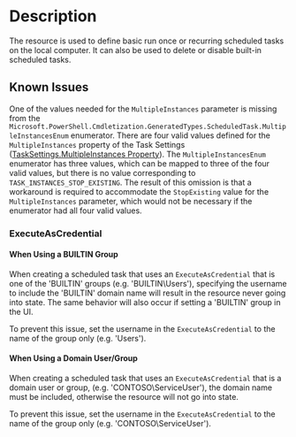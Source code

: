# Description

The resource is used to define basic run once or recurring scheduled tasks
on the local computer. It can also be used to delete or disable built-in
scheduled tasks.

## Known Issues

One of the values needed for the `MultipleInstances` parameter is missing from the
`Microsoft.PowerShell.Cmdletization.GeneratedTypes.ScheduledTask.MultipleInstancesEnum`
enumerator. There are four valid values defined for the `MultipleInstances` property of the
Task Settings ([TaskSettings.MultipleInstances Property](https://docs.microsoft.com/en-us/windows/win32/taskschd/tasksettings-multipleinstances "TaskSettings.MultipleInstances Property")).
The `MultipleInstancesEnum` enumerator has three values, which can be mapped to three
of the four valid values, but there is no value corresponding to `TASK_INSTANCES_STOP_EXISTING`.
The result of this omission is that a workaround is required to
accommodate the `StopExisting` value for the `MultipleInstances` parameter,
which would not be necessary if the enumerator had all four valid values.

### ExecuteAsCredential

#### When Using a BUILTIN Group

When creating a scheduled task that uses an `ExecuteAsCredential` that
is one of the 'BUILTIN' groups (e.g. 'BUILTIN\Users'), specifying the
username to include the 'BUILTIN' domain name will result in the resource
never going into state. The same behavior will also occur if setting a
'BUILTIN' group in the UI.

To prevent this issue, set the username in the `ExecuteAsCredential` to the
name of the group only (e.g. 'Users').

#### When Using a Domain User/Group

When creating a scheduled task that uses an `ExecuteAsCredential` that
is a domain user or group, (e.g. 'CONTOSO\ServiceUser'), the domain
name must be included, otherwise the resource will not go into state.

To prevent this issue, set the username in the `ExecuteAsCredential` to the
name of the group only (e.g. 'CONTOSO\ServiceUser').
